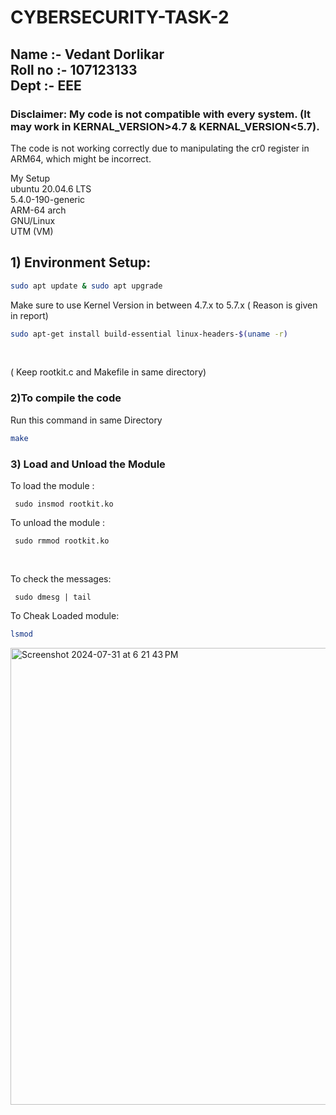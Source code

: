 # CYBERSECURITY-TASK-2

## Name :- Vedant Dorlikar <br> Roll no :- 107123133 <br>Dept :- EEE

### Disclaimer: My code is not compatible with every system. (It may work in KERNAL_VERSION>4.7 & KERNAL_VERSION<5.7).
The code is not working correctly due to manipulating the cr0 register in ARM64, which might be incorrect.


My Setup <br>
ubuntu 20.04.6 LTS<br>
5.4.0-190-generic <br>
ARM-64 arch<br>
GNU/Linux <br>
UTM (VM) <br>

## 1) Environment Setup:<br>
  ```bash
 sudo apt update & sudo apt upgrade
```
Make sure to use Kernel Version in between 4.7.x to 5.7.x ( Reason is given in report)
  ```bash
 sudo apt-get install build-essential linux-headers-$(uname -r)

```
   <br>
  
  ( Keep rootkit.c and Makefile in same directory)
  
### 2)To compile the code 
Run this command in same Directory
```bash
make
``` 



### 3) Load and Unload the Module<br>
To load the module :<br>
```command
 sudo insmod rootkit.ko
```
To unload the module :<br>
```command
 sudo rmmod rootkit.ko
```
<br>

To check the messages:<br>
```command
 sudo dmesg | tail
```
To Cheak Loaded module:<br>
```bash
lsmod
```
<img width="731" alt="Screenshot 2024-07-31 at 6 21 43 PM" src="https://github.com/user-attachments/assets/6eacbfd2-70de-4138-80fa-c71c642f9efc">






  

